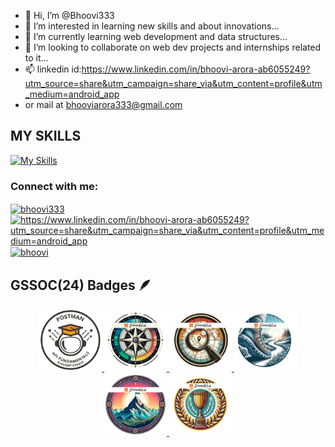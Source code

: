- 👋 Hi, I’m @Bhoovi333
- 👀 I’m interested in learning new skills and about innovations...
- 🌱 I’m currently learning web development and data structures...
- 💞️ I’m looking to collaborate on web dev projects and internships related to it...
- 📫 linkedin id:https://www.linkedin.com/in/bhoovi-arora-ab6055249?utm_source=share&utm_campaign=share_via&utm_content=profile&utm_medium=android_app
-  or mail at bhooviarora333@gmail.com


## MY SKILLS
[![My Skills](https://skillicons.dev/icons?i=c,cpp,git,github,html,css,bootstrap,tailwind,js,react,nodejs,mongo,express,figma,postman)](https://skillicons.dev)

<!---
Bhoovi333/Bhoovi333 is a ✨ special ✨ repository because its `README.md` (this file) appears on your GitHub profile.
You can click the Preview link to take a look at your changes.
--->
<h3 align="left">Connect with me:</h3>
<p align="left">
<a href="https://twitter.com/bhoovi333" target="blank"><img align="center" src="https://raw.githubusercontent.com/rahuldkjain/github-profile-readme-generator/master/src/images/icons/Social/twitter.svg" alt="bhoovi333" height="30" width="40" /></a>
<a href="https://linkedin.com/in/https://www.linkedin.com/in/bhoovi-arora-ab6055249?utm_source=share&utm_campaign=share_via&utm_content=profile&utm_medium=android_app" target="blank"><img align="center" src="https://raw.githubusercontent.com/rahuldkjain/github-profile-readme-generator/master/src/images/icons/Social/linked-in-alt.svg" alt="https://www.linkedin.com/in/bhoovi-arora-ab6055249?utm_source=share&utm_campaign=share_via&utm_content=profile&utm_medium=android_app" height="30" width="40" /></a>
<a href="https://www.leetcode.com/bhoovi" target="blank"><img align="center" src="https://raw.githubusercontent.com/rahuldkjain/github-profile-readme-generator/master/src/images/icons/Social/leet-code.svg" alt="bhoovi" height="30" width="40" /></a>
</p>



## GSSOC(24) Badges 🪶
<div style='display:flex; align-items:center; gap: 10px;' align='center'><a href="https://gssoc.girlscript.tech/leaderboard">
<img src="https://raw.githubusercontent.com/girlscript/gssoc-website-new/main/public/badges/postman.png" width="100px" height="100px" />
  <img src="https://github.com/girlscript/gssoc-website-new/blob/main/public/badges/1.png" width="100px" height="100px" />
  <img src="https://github.com/girlscript/gssoc-website-new/blob/main/public/badges/2.png" width="100px" height="100px" />
  <img src="https://github.com/girlscript/gssoc-website-new/blob/main/public/badges/3.png" width="100px" height="100px" />
  <img src="https://github.com/girlscript/gssoc-website-new/blob/main/public/badges/4.png" width="100px" height="100px" />
  <img src="https://github.com/girlscript/gssoc-website-new/blob/main/public/badges/5.png" width="100px" height="100px" />
</div>














